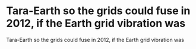 # Tara-Earth so the grids could fuse in 2012, if the Earth grid vibration was

Tara-Earth so the grids could fuse in 2012, if the Earth grid vibration was
